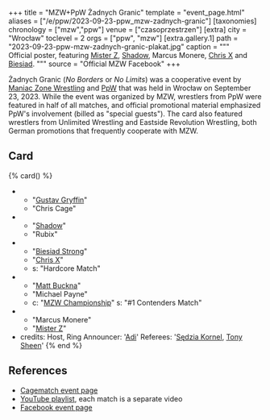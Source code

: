 +++
title = "MZW+PpW Żadnych Granic"
template = "event_page.html"
aliases = ["/e/ppw/2023-09-23-ppw_mzw-zadnych-granic"]
[taxonomies]
chronology = ["mzw","ppw"]
venue = ["czasoprzestrzen"]
[extra]
city = "Wrocław"
toclevel = 2
orgs = ["ppw", "mzw"]
[extra.gallery.1]
path = "2023-09-23-ppw-mzw-zadnych-granic-plakat.jpg"
caption = """\
Official poster, featuring [Mister Z](@/w/mister-z.md), [Shadow](@/w/shadow.md),
Marcus Monere, [Chris X](@/w/chris-x.md) and [Biesiad](@/w/biesiad.md).
"""
source = "Official MZW Facebook"
+++

Żadnych Granic (_No Borders_ or _No Limits_) was a cooperative event by [Maniac Zone Wrestling](@/o/mzw.md) and [PpW](@/o/ppw.md) that was held in Wrocław on September 23, 2023. While the event was organized by MZW, wrestlers from PpW were featured in half of all matches, and official promotional material emphasized PpW's involvement (billed as "special guests"). The card also featured wrestlers from Unlimited Wrestling and Eastside Revolution Wrestling, both German promotions that frequently cooperate with MZW.

## Card

{% card() %}
- - "[Gustav Gryffin](@/w/gustav-gryffin.md)"
  - "Chris Cage"
- - "[Shadow](@/w/shadow.md)"
  - "Rubix"
- - "[Biesiad Strong](@/w/biesiad.md)"
  - "[Chris X](@/w/chris-x.md)"
  - s: "Hardcore Match"
- - "[Matt Buckna](@/w/matt-buckna.md)"
  - "Michael Payne"
  - c: "[MZW Championship](@/c/mzw-championship.md)"
    s: "#1 Contenders Match"
- - "Marcus Monere"
  - "[Mister Z](@/w/mister-z.md)"
- credits:
    Host, Ring Announcer: '[Adi](@/w/adrian-zgorski.md)'
    Referees: '[Sędzia Kornel](@/w/sedzia-kornel.md), [Tony Sheen](@/w/riverman.md)'
{% end %}

## References

* [Cagematch event page](https://www.cagematch.net/?id=1&nr=375104)
* [YouTube playlist](https://www.youtube.com/playlist?list=PL9jkhNR2Sx8ge-csZg10eYBYqmmANbvAK), each match is a separate video
* [Facebook event page](https://www.facebook.com/events/1031532237862352)

